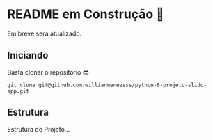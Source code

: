 # README em Construção 🐍

Em breve será atualizado.

## Iniciando

Basta clonar o repositório 😎

```
git clone git@github.com:willianmenezess/python-6-projeto-slido-app.git
```

## Estrutura

Estrutura do Projeto...
